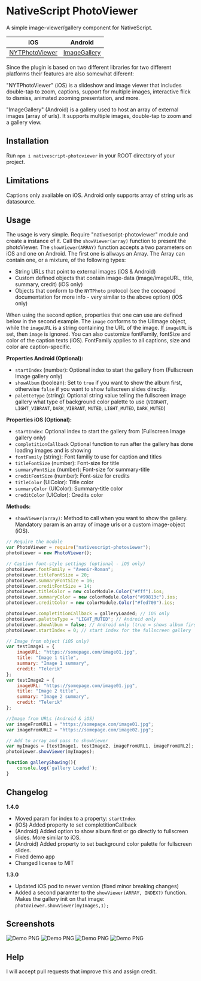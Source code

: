 # NativeScript PhotoViewer
A simple image-viewer/gallery component for NativeScript. 

iOS | Android
--- | --- 
[NYTPhotoViewer](http://cocoadocs.org/docsets/NYTPhotoViewer/1.1.0/index.html) | [ImageGallery](https://github.com/lawloretienne/ImageGallery/)


Since the plugin is based on two different libraries for two different platforms their features are also somewhat diferent:

"NYTPhotoViewer" (iOS) is a slideshow and image viewer that includes double-tap to zoom, captions, support for multiple images, interactive flick to dismiss, animated zooming presentation, and more.

"ImageGallery" (Android) is a gallery used to host an array of external images (array of urls). It supports multiple images, double-tap to zoom and a gallery view. 

## Installation
Run  `npm i nativescript-photoviewer` in your ROOT directory of your project.

## Limitations
Captions only available on iOS. Android only supports array of string urls as datasource. 

## Usage
The usage is very simple. Require "nativescript-photoviewer" module and create a instance of it. Call the `showViewer(array)` function to present the photoViewer. 
The `showViewer(ARRAY)` function accepts a two parameters on iOS and one on Android. The first one is allways an Array. The Array can contain one, or a mixture, of the following types:
- String URLs that point to external images (iOS & Android)
- Custom defined objects that contain image-data (image/imageURL, title, summary, credit) (iOS only)
- Objects that conform to the `NYTPhoto` protocol (see the cocoapod documentation for more info - very similar to the above option) (iOS only)

When using the second option, properties that one can use are defined below in the second example. The `image` conforms to the UIImage object, while the `imageURL` is a string containing the URL of the image. If `imageURL` is set, then `image` is ignored. 
You can also customize fontFamily, fontSize and color of the caption texts (iOS). FontFamily applies to all captions, size and color are caption-specific.  

**Properties Android (Optional):**
- `startIndex` (number): Optional index to start the gallery from (Fullscreen Image gallery only)
- `showAlbum` (boolean): Set to `true` if you want to show the album first, otherwise `false` if you want to show fullscreen slides directly. 
- `paletteType` (string): Optional string value telling the fullscreen image gallery what type of background color palette to use (`VIBRANT`, `LIGHT_VIBRANT`, `DARK_VIBRANT`, `MUTED`, `LIGHT_MUTED`, `DARK_MUTED`)

**Properties iOS (Optional):**
- `startIndex`: Optional index to start the gallery from (Fullscreen Image gallery only)
- `completitionCallback` Optional function to run after the gallery has done loading images and is showing
- `fontFamily` (string): Font familiy to use for caption and titles
- `titleFontSize` (number): Font-size for title
- `summaryFontSize` (number): Font-size for summary-title
- `creditFontSize` (number): Font-size for credits
- `titleColor` (UIColor): Title color
- `summaryColor` (UIColor): Summary-title color
- `creditColor` (UIColor): Credits color

**Methods:**
- `showViewer(array)`: Method to call when you want to show the gallery. Mandatory param is an array of image urls or a custom image-object (iOS).

```js
// Require the module
var PhotoViewer = require("nativescript-photoviewer");
photoViewer = new PhotoViewer();

// Caption font-style settings (optional - iOS only)
photoViewer.fontFamily = "Avenir-Roman";
photoViewer.titleFontSize = 20;
photoViewer.summaryFontSize = 16;
photoViewer.creditFontSize = 14;
photoViewer.titleColor = new colorModule.Color("#fff").ios;
photoViewer.summaryColor = new colorModule.Color("#99813c").ios;
photoViewer.creditColor = new colorModule.Color("#fed700").ios;

photoViewer.completitionCallback = galleryLoaded; // iOS only
photoViewer.paletteType = "LIGHT_MUTED"; // Android only
photoViewer.showAlbum = false; // Android only (true = shows album first, false = shows fullscreen gallery directly)
photoViewer.startIndex = 0; // start index for the fullscreen gallery

// Image from object (iOS only)
var testImage1 = {
    imageURL: "https://somepage.com/image01.jpg",
    title: "Image 1 title",
    summary: "Image 1 summary",
    credit: "Telerik"
};
var testImage2 = {
    imageURL: "https://somepage.com/image01.jpg",
    title: "Image 2 title",
    summary: "Image 2 summary",
    credit: "Telerik"
};

//Image from URLs (Android & iOS)
var imageFromURL1 = "https://somepage.com/image01.jpg";
var imageFromURL2 = "https://somepage.com/image02.jpg";

// Add to array and pass to showViewer
var myImages = [testImage1, testImage2, imageFromURL1, imageFromURL2];
photoViewer.showViewer(myImages);

function galleryShowing(){
    console.log(`gallery Loaded`);
}
```

## Changelog
**1.4.0**
- Moved param for index to a property: `startIndex`
- (iOS) Added property to set completitionCallback
- (Android) Added option to show album first or go directly to fullscreen slides. More similar to iOS.
- (Android) Added property to set background color palette for fullscreen slides.
- Fixed demo app
- Changed license to MIT

**1.3.0**
- Updated iOS pod to newer version (fixed minor breaking changes)
- Added a second paramter to the `showViewer(ARRAY, INDEX?)` function. Makes the gallery init on that image: `photoViewer.showViewer(myImages,1);`


## Screenshots
![Demo PNG](ns-nytphoto-1.png) ![Demo PNG](ns-nytphoto-2.png)
![Demo PNG](photoview-android-1.png) ![Demo PNG](photoview-android-2.png)

## Help
I will accept pull requests that improve this and assign credit.
